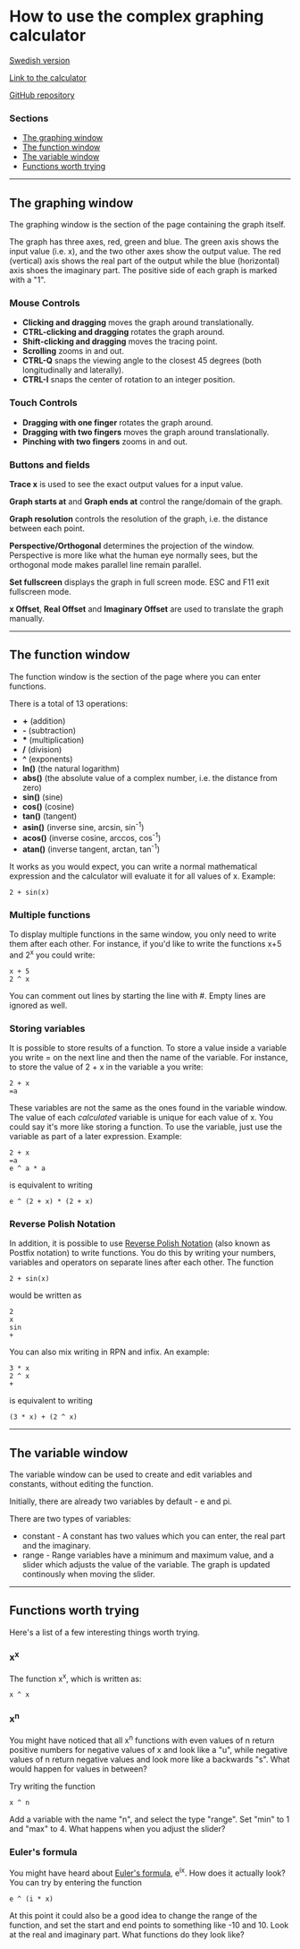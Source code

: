 # How to use the complex graphing calculator
[Swedish version](https://github.com/OscarLitorell/complex-graphing/blob/master/user-manual/swedish.md)

[Link to the calculator](https://oscarlitorell.github.io/complex-graphing/)

[GitHub repository](https://github.com/OscarLitorell/complex-graphing)

### Sections

*   [The graphing window](#the-graphing-window)
*   [The function window](#the-function-window)
*   [The variable window](#the-variable-window)
*   [Functions worth trying](#functions-worth-trying)

<hr>

## The graphing window

The graphing window is the section of the page containing the graph itself.

The graph has three axes, red, green and blue. The green axis shows the input value (i.e. x), and the two other axes show the output value. The red (vertical) axis shows the real part of the output while the blue (horizontal) axis shoes the imaginary part. The positive side of each graph is marked with a "1".

### Mouse Controls

*   **Clicking and dragging** moves the graph around translationally.
*   **CTRL-clicking and dragging** rotates the graph around.
*   **Shift-clicking and dragging** moves the tracing point.
*   **Scrolling** zooms in and out.
*   **CTRL-Q** snaps the viewing angle to the closest 45 degrees (both longitudinally and laterally).
*   **CTRL-I** snaps the center of rotation to an integer position.

### Touch Controls

*   **Dragging with one finger** rotates the graph around.
*   **Dragging with two fingers** moves the graph around translationally.
*   **Pinching with two fingers** zooms in and out.

### Buttons and fields

**Trace x** is used to see the exact output values for a input value.

**Graph starts at** and **Graph ends at** control the range/domain of the graph.

**Graph resolution** controls the resolution of the graph, i.e. the distance between each point.

**Perspective/Orthogonal** determines the projection of the window. Perspective is more like what the human eye normally sees, but the orthogonal mode makes parallel line remain parallel.

**Set fullscreen** displays the graph in full screen mode. ESC and F11 exit fullscreen mode.

**x Offset**, **Real Offset** and **Imaginary Offset** are used to translate the graph manually.

<hr>

## The function window

The function window is the section of the page where you can enter functions. 

There is a total of 13 operations:

*   **+** (addition)
*   **-** (subtraction)
*   **\*** (multiplication)
*   **/** (division)
*   **^** (exponents)
*   **ln()** (the natural logarithm)
*   **abs()** (the absolute value of a complex number, i.e. the distance from zero)
*   **sin()** (sine)
*   **cos()** (cosine)
*   **tan()** (tangent)
*   **asin()** (inverse sine, arcsin, sin<sup>-1</sup>)
*   **acos()** (inverse cosine, arccos, cos<sup>-1</sup>)
*   **atan()** (inverse tangent, arctan, tan<sup>-1</sup>)

It works as you would expect, you can write a normal mathematical expression and the calculator will evaluate it for all values of x. Example:

```
2 + sin(x)
```

### Multiple functions

To display multiple functions in the same window, you only need to write them after each other. For instance, if you'd like to write the functions x+5 and 2<sup>x</sup> you could write:

```
x + 5 
2 ^ x
```

You can comment out lines by starting the line with #. Empty lines are ignored as well.

### Storing variables

It is possible to store results of a function. To store a value inside a variable you write = on the next line and then the name of the variable. For instance, to store the value of 2 + x in the variable a you write:

```
2 + x  
=a
```

These variables are not the same as the ones found in the variable window. The value of each _calculated_ variable is unique for each value of x. You could say it's more like storing a function. To use the variable, just use the variable as part of a later expression. Example:

```
2 + x
=a
e ^ a * a
```

is equivalent to writing

```
e ^ (2 + x) * (2 + x)
```

### Reverse Polish Notation
In addition, it is possible to use [Reverse Polish Notation](https://en.wikipedia.org/wiki/Reverse_Polish_notation) (also known as Postfix notation) to write functions. You do this by writing your numbers, variables and operators on separate lines after each other. The function
```
2 + sin(x)
```

would be written as

```
2
x
sin
+
```

You can also mix writing in RPN and infix. An example:

```
3 * x
2 ^ x
+
```

is equivalent to writing

```
(3 * x) + (2 ^ x)
```

<hr>

## The variable window

The variable window can be used to create and edit variables and constants, without editing the function.

Initially, there are already two variables by default - e and pi.

There are two types of variables:

*   constant - A constant has two values which you can enter, the real part and the imaginary.
*   range - Range variables have a minimum and maximum value, and a slider which adjusts the value of the variable. The graph is updated continously when moving the slider.

<hr>

## Functions worth trying

Here's a list of a few interesting things worth trying.

### x<sup>x</sup>

The function x<sup>x</sup>, which is written as:

```
x ^ x
```

### x<sup>n</sup>

You might have noticed that all x<sup>n</sup> functions with even values of n return positive numbers for negative values of x and look like a "u", while negative values of n return negative values and look more like a backwards "s". What would happen for values in between?

Try writing the function

```
x ^ n
```

Add a variable with the name "n", and select the type "range". Set "min" to 1 and "max" to 4\. What happens when you adjust the slider?

### Euler's formula

You might have heard about [Euler's formula](https://en.wikipedia.org/wiki/Euler%27s_formula), e<sup>ix</sup>. How does it actually look? You can try by entering the function

```
e ^ (i * x)
```

At this point it could also be a good idea to change the range of the function, and set the start and end points to something like -10 and 10\. Look at the real and imaginary part. What functions do they look like?